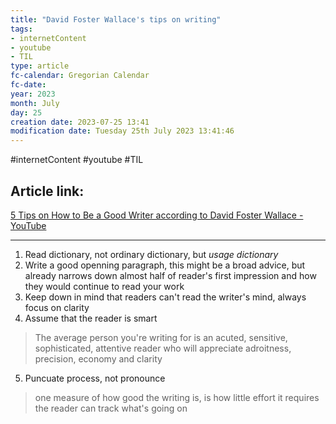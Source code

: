 ```yaml
---
title: "David Foster Wallace's tips on writing"
tags:
- internetContent
- youtube
- TIL
type: article
fc-calendar: Gregorian Calendar
fc-date: 
year: 2023
month: July
day: 25
creation date: 2023-07-25 13:41
modification date: Tuesday 25th July 2023 13:41:46
---
```


#internetContent  #youtube #TIL 
## Article link:
[5 Tips on How to Be a Good Writer according to David Foster Wallace - YouTube](https://www.youtube.com/watch?v=GJJ68EWPeHs)
_____
1. Read dictionary, not ordinary dictionary, but *usage dictionary*
2. Write a good openning paragraph, this might be a broad advice, but already narrows down almost half of reader's first impression and how they would continue to read your work 
3. Keep down in mind that readers can't read the writer's mind, always focus on clarity 
4. Assume that the reader is smart
> The average person you're writing for is an acuted, sensitive, sophisticated, attentive reader who will appreciate adroitness, precision, economy and clarity

5. Puncuate process, not pronounce
> one measure of how good the writing is, is how little effort it requires the reader can track what's going on 

